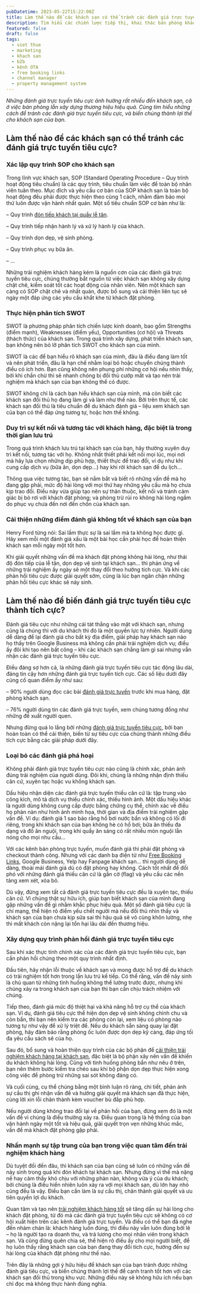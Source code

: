 ```yaml
---
pubDatetime: 2023-05-22T15:22:00Z
title: Làm thế nào để các khách sạn có thể tránh các đánh giá trực tuyến tiêu cực?
description: Tìm hiểu các chiến lược tiếp thị, khai thác bán phòng khách sạn hiệu quả trong chuỗi bài viết sau của nhavantuonglai để áp dụng và đem lại hiệu quả thiết thực cho giải pháp của bạn.
featured: false
draft: false
tags:
  - viet thue
  - marketing
  - khach san
  - b2b
  - kênh OTA
  - free booking links
  - channel manager
  - property management system
---
```


_Những đánh giá trực tuyến tiêu cực ảnh hưởng rất nhiều đến khách sạn, cả ở việc bán phòng lẫn xây dựng thương hiệu hiệu quả. Cùng tìm hiểu những cách để tránh các đánh giá trực tuyến tiêu cực, và biến chúng thành lợi thế cho khách sạn của bạn._

## Làm thế nào để các khách sạn có thể tránh các đánh giá trực tuyến tiêu cực?

### Xác lập quy trình SOP cho khách sạn

Trong lĩnh vực khách sạn, SOP (Standard Operating Procedure – Quy trình hoạt động tiêu chuẩn) là các quy trình, tiêu chuẩn làm việc để toàn bộ nhân viên tuân theo. Mục đích và yêu cầu cơ bản của SOP khách sạn là toàn bộ hoạt động đều phải được thực hiện theo cùng 1 cách, nhằm đảm bảo mọi thứ luôn được vận hành nhất quán. Một số tiêu chuẩn SOP cơ bản như là:

– Quy trình [đón tiếp khách tại quầy lễ tân](https://nhavantuonglai.com/posts/7-meo-cai-thien-hoat-dong-bo-phan-le-tan-khach-san).

– Quy trình tiếp nhận hành lý và xử lý hành lý của khách.

– Quy trình dọn dẹp, vệ sinh phòng.

– Quy trình phục vụ bữa ăn.

– …

Những trải nghiệm khách hàng kém là nguồn cơn của các đánh giá trực tuyến tiêu cực, chúng thường bắt nguồn từ việc khách sạn không xây dựng chặt chẽ, kiểm soát tốt các hoạt động của nhân viên. Nên một khách sạn càng có SOP chặt chẽ và nhất quán, được bổ sung và cải thiện liên tục sẽ ngày một đáp ứng các yêu cầu khắt khe từ khách đặt phòng.

### Thực hiện phân tích SWOT

SWOT là phương pháp phân tích chiến lược kinh doanh, bao gồm Strengths (điểm mạnh), Weaknesses (điểm yếu), Opportunities (cơ hội) và Threats (thách thức) của khách sạn. Trong quá trình xây dựng, phát triển khách sạn, bạn không nên bỏ lỡ phân tích SWOT cho khách sạn của mình.

SWOT là các để bạn hiểu rõ khách sạn của mình, đâu là điều đang làm tốt và nên phát triển, đâu là hạn chế nhằm loại bỏ hoặc chuyển chúng thành điều có ích hơn. Bạn cũng không nên phung phí những cơ hội nếu nhìn thấy, bởi khi chần chừ thì sẽ nhanh chóng bị đối thủ cướp mất và tạo nên trải nghiệm mà khách sạn của bạn không thể có được.

SWOT không chỉ là cách bạn hiểu khách sạn của mình, mà còn biết các khách sạn đối thủ họ đang làm gì và làm như thế nào. Bởi trên thực tế, các khách sạn đối thủ là tiêu chuẩn để du khách đánh giá – liệu xem khách sạn của bạn có thể đáp ứng tương tự, hoặc hơn thế không.

### Duy trì sự kết nối và tương tác với khách hàng, đặc biệt là trong thời gian lưu trú

Trong quá trình khách lưu trú tại khách sạn của bạn, hãy thường xuyên duy trì kết nối, tương tác với họ. Không nhất thiết phải kết nối mọi lúc, mọi nơi mà hãy lựa chọn những dịp phù hợp, thiết thực để trao đổi, ví dụ như khi cung cấp dịch vụ (bữa ăn, dọn dẹp…) hay khi rời khách sạn để du lịch…

Thông qua việc tương tác, bạn sẽ nắm bắt và biết rõ những vấn đề mà họ đang gặp phải, mức độ hài lòng với mọi thứ hay những yêu cầu mà họ chưa kịp trao đổi. Điều này vừa giúp tạo nên sự thân thuộc, kết nối và tránh cảm giác bị bỏ rơi với khách đặt phòng; và phòng trừ rủi ro không hài lòng ngầm do phục vụ chưa đến nơi đến chốn của khách sạn.

### Cải thiện những điểm đánh giá không tốt về khách sạn của bạn

Henry Ford từng nói: Sai lầm thực sự là sai lầm mà ta không học được gì. Hãy xem mỗi một đánh giá xấu là một bài học cần phải học để hoàn thiện khách sạn mỗi ngày một tốt hơn.

Khi giải quyết những vấn đề mà khách đặt phòng không hài lòng, như thái độ đón tiếp của lễ tân, dọn dẹp vệ sinh tại khách sạn… thì phản ứng về những trải nghiệm ấy ngày sẽ một thay đổi theo hướng tích cực. Và khi các phản hồi tiêu cực được giải quyết sớm, cũng là lúc bạn ngăn chặn những phản hồi tiêu cực khác sẽ nảy sinh.

## Làm thế nào để biến đánh giá trực tuyến tiêu cực thành tích cực?

Đánh giá tiêu cực như những cái tát thẳng vào mặt với khách sạn, nhưng cũng là chúng thì với du khách thì đó là một quyền lực tự nhiên. Người dùng dễ dàng để lại đánh giá cho bất kỳ địa điểm, giải pháp hay khách sạn nào họ thấy trên Google Business mà không cần phải trải nghiệm dịch vụ; điều ấy đôi khi tạo nên bất công – khi các khách sạn chẳng làm gì sai nhưng vẫn nhận các đánh giá trực tuyến tiêu cực.

Điều đáng sợ hơn cả, là những đánh giá trực tuyến tiêu cực tác động lâu dài, đáng tin cậy hơn những đánh giá trực tuyến tích cực. Các số liệu dưới đây củng cố quan điểm ấy như sau:

– 90% người dùng đọc các bài [đánh giá trực tuyến](https://nhavantuonglai.com/posts/danh-gia-truc-tuyen-anh-huong-nhu-the-nao-den-doanh-thu-khach-san) trước khi mua hàng, đặt phòng khách sạn.

– 76% người dùng tin các đánh giá trực tuyến, xem chúng tương đồng như những đề xuất người quen.

Nhưng đừng quá lo lắng bởi những [đánh giá trực tuyến tiêu cực](https://nhavantuonglai.com/posts/nhung-danh-gia-truc-tuyen-tieu-cuc-ve-khach-san-va-cac-ung-pho), bởi bạn hoàn toàn có thể cải thiện, biến từ sự tiêu cực của chúng thành những điều tích cực bằng các giải pháp dưới đây.

### Loại bỏ các đánh giá phá hoại

Không phải đánh giá trực tuyến tiêu cực nào cũng là chính xác, phản ánh đúng trải nghiệm của người dùng. Đôi khi, chúng là những nhận định thiếu căn cứ, xuyên tạc hoặc vu khống khách sạn.

Dấu hiệu nhận diện các đánh giá trực tuyến thiếu căn cứ là: tập trung vào công kích, mô tả dịch vụ thiếu chính xác, thiếu hình ảnh. Một dấu hiệu khác là người dùng không cung cấp được bằng chứng cụ thể, chính xác về điều họ phàn nàn như hình ảnh minh họa, thời gian và địa điểm trải nghiệm gặp vấn đề. Ví dụ: đánh giá 1 sao bảo rằng hồ bơi nước bẩn và không có lối đi riêng, trong khi khách sạn của bạn không hè có hồ bơi; bữa ăn thiếu đa dạng và đồ ăn nguội, trong khi quầy ăn sáng có rất nhiều món nguội lẫn nóng cho mọi nhu cầu…

Với các kênh bán phòng trực tuyến, muốn đánh giá thì phải đặt phòng và checkout thành công. Nhưng với các danh bạ điện tử như [Free Booking Links](https://nhavantuonglai.com/posts/google-free-booking-inks), Google Business, Yelp hay Fanpage khách sạn… thì người dùng dễ dàng, thoải mái đánh giá dù có đặt phòng hay không. Cách tốt nhất để đối phó với những đánh giá thiếu căn cứ là gắn cờ (flag) và yêu cầu các nền tảng xem xét, xóa bỏ.

Dù vậy, đừng xem tất cả đánh giá trực tuyến tiêu cực đều là xuyên tạc, thiếu căn cứ. Vì chúng thật sự hữu ích, giúp bạn biết khách sạn của mình đang gặp những vấn đề gì nhằm khắc phục hiệu quả. Một số đánh giá tiêu cực là chí mạng, thể hiện rõ điểm yếu chết người mà nếu đối thủ nhìn thấy và khách sạn của bạn chưa kịp sửa sai thì hậu quả sẽ vô cùng khôn lường, nhẹ thì mất khách còn nặng lại tổn hại lâu dài đến thương hiệu.

### Xây dựng quy trình phản hồi đánh giá trực tuyến tiêu cực

Sau khi xác thực tính chính xác của các đánh giá trực tuyến tiêu cực, bạn cần phản hồi chúng theo một quy trình nhất định.

Đầu tiên, hãy nhận lỗi thuộc về khách sạn và mong được hỗ trợ để du khách có trải nghiệm tốt hơn trong lần lưu trú kế tiếp. Có thể rằng, vấn đề nảy sinh là chủ quan từ những tình huống không thể lường trước được, nhưng khi chúng xảy ra trong khách sạn của bạn thì bạn cần chịu trách nhiệm với chúng.

Tiếp theo, đánh giá mức độ thiệt hại và khả năng hỗ trợ cụ thể của khách sạn. Ví dụ, đánh giá tiêu cực thể hiện dọn dẹp vệ sinh không chỉnh chu và còn bẩn, thì bạn nên kiểm tra các phòng còn lại, xem liệu có phòng nào tương tự như vậy để xử lý triệt để. Nếu du khách sẵn sàng quay lại đặt phòng, hãy đảm bảo rằng phòng ốc luôn được dọn dẹp kỹ càng, đáp ứng tối đa yêu cầu sách sẽ của họ.

Sau đó, bổ sung và hoàn thiện quy trình của các bộ phận để [cải thiện trải nghiệm khách hàng tại khách sạn](https://nhavantuonglai.com/posts/5-nang-cap-de-cai-thien-trai-nghiem-khach-hang-tai-khach-san), đặc biệt là bộ phận xây nên vấn đề khiến du khách không hài lòng. Cũng với tình huống phòng bẩn như nêu ở trên, bạn nên thêm bước kiểm tra chéo sau khi bộ phận dọn dẹp thực hiện xong công việc để phòng trừ những sai sót không đáng có.

Và cuối cùng, cụ thể chúng bằng một bình luận rõ ràng, chi tiết, phản ánh sự cầu thị ghi nhận vấn đề và hướng giải quyết mà khách sạn đã thực hiện, cùng lời xin lỗi chân thành kèm voucher bù đắp phù hợp.

Nếu người dùng không trao đổi lại về phản hồi của bạn, đừng xem đó là một vấn đề vì chúng là điều thường xảy ra. Điều quan trọng là hệ thống của bạn vận hành ngày một tốt và hiệu quả, giải quyết trọn vẹn những khúc mắc, vấn đề mà khách đặt phòng gặp phải.

### Nhấn mạnh sự tập trung của bạn trong việc quan tâm đến trải nghiệm khách hàng

Dù tuyệt đối đến đâu, thì khách sạn của bạn cũng sẽ luôn có những vấn đề nảy sinh trong quá khi đón khách tại khách sạn. Nhưng đừng vì thế mà nặng nề hay cảm thấy khó chịu với những phàn nàn, không vừa ý của du khách; bởi chúng là điều hiển nhiên luôn xảy ra với mọi khách sạn, dù lớn hay nhỏ cũng đều là vậy. Điều bạn cần làm là sự cầu thị, chân thành giải quyết và ưu tiên quyền lợi du khách.

Quan tâm và tạo nên [trải nghiệm khách hàng tốt](https://nhavantuonglai.com/posts/quan-ly-homestay-tu-xa-anan-hue) sẽ tăng dần sự hài lòng cho khách đặt phòng, từ đó mà các đánh giá trực tuyến tiêu cực sẽ không có cơ hội xuất hiện trên các kênh đánh giá trực tuyến. Và điều có thể bạn đã nghe đến nhàm chán là: khách hàng luôn đúng, thì điều này vẫn luôn đúng bởi lẽ – họ là người tạo ra doanh thu, và trả lương cho mọi nhân viên trong khách sạn. Và cũng đừng quên chia sẻ, thể hiện rõ điều ấy cho mọi người biết, để họ luôn thấy rằng khách sạn của bạn đang thay đổi tích cực, hướng đến sự hài lòng của khách đặt phòng như thế nào.

Trên đây là những gợi ý hữu hiệu để khách sạn của bạn tránh được những đánh giá tiêu cực, và biến chúng thành lợi thế để cạnh tranh tốt hơn với các khách sạn đối thủ trong khu vực. Những điều này sẽ không hữu ích nếu bạn chỉ đọc mà không thực hành đúng nghĩa.
